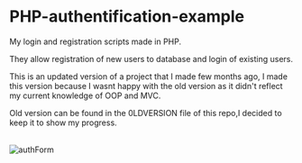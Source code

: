 # PHP-authentification-example
My login and registration scripts made in PHP.

They allow registration of new users to database and login of existing users.

This is an updated version of a project that I made few months ago, I made this version
because I wasnt happy with the old version as it didn't reflect my current knowledge of OOP and MVC.

Old version can be found in the 0LDVERSION file of this repo,I decided to keep it to show my progress.

<br>

<img src="https://image.ibb.co/iFzDnn/authForm.png" alt="authForm" border="0">
